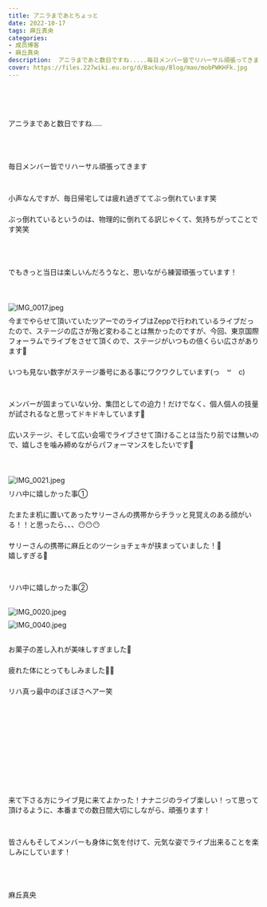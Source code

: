 ```yaml
---
title: アニラまであとちょっと
date: 2022-10-17
tags: 麻丘真央
categories: 
- 成员博客
- 麻丘真央
description:  アニラまであと数日ですね.....毎日メンバー皆でリハーサル頑張ってきます小声なんですが、毎日帰宅しては疲れ過ぎててぶっ倒れています笑ぶっ倒れているというのは、物理的に倒れてる訳じゃくて、気持ちがって...
cover: https://files.227wiki.eu.org/d/Backup/Blog/mao/mobPWKHFk.jpg 
---
```

<div class="blog_detail__main">
<div><div dir="ltr"></div><div>　</div><div><p class="p2" style="margin: 0px; font-stretch: normal; line-height: normal; min-height: 22px;   -webkit-text-size-adjust: auto;"><br/></p><p class="p2" style="margin: 0px; font-stretch: normal; line-height: normal; min-height: 22px;   -webkit-text-size-adjust: auto;"><span class="s2"></span><br/></p><p class="p3" style="margin: 0px; font-stretch: normal; line-height: normal;   -webkit-text-size-adjust: auto;"><span class="s3">アニラまであと数日ですね</span><span class="s2">.....</span></p><p class="p2" style="margin: 0px; font-stretch: normal; line-height: normal; min-height: 22px;   -webkit-text-size-adjust: auto;"><span class="s2"></span><br/></p><p class="p2" style="margin: 0px; font-stretch: normal; line-height: normal; min-height: 22px;   -webkit-text-size-adjust: auto;"><span class="s2"></span><br/></p><p class="p2" style="margin: 0px; font-stretch: normal; line-height: normal; min-height: 22px;   -webkit-text-size-adjust: auto;"><span class="s2"></span><br/></p><p class="p3" style="margin: 0px; font-stretch: normal; line-height: normal;   -webkit-text-size-adjust: auto;"><span class="s3">毎日メンバー皆でリハーサル頑張ってきます</span></p><p class="p2" style="margin: 0px; font-stretch: normal; line-height: normal; min-height: 22px;   -webkit-text-size-adjust: auto;"><span class="s2"></span><br/></p><p class="p2" style="margin: 0px; font-stretch: normal; line-height: normal; min-height: 22px;   -webkit-text-size-adjust: auto;"><span class="s2"></span><br/></p><p class="p3" style="margin: 0px; font-stretch: normal; line-height: normal;   -webkit-text-size-adjust: auto;"><span class="s3">小声なんですが、毎日帰宅しては疲れ過ぎててぶっ倒れています笑</span></p><p class="p2" style="margin: 0px; font-stretch: normal; line-height: normal; min-height: 22px;   -webkit-text-size-adjust: auto;"><span class="s2"></span><br/></p><p class="p3" style="margin: 0px; font-stretch: normal; line-height: normal;   -webkit-text-size-adjust: auto;"><span class="s3">ぶっ倒れているというのは、物理的に倒れてる訳じゃくて、気持ちがってことです笑笑</span></p><p class="p2" style="margin: 0px; font-stretch: normal; line-height: normal; min-height: 22px;   -webkit-text-size-adjust: auto;"><span class="s2"></span><br/></p><p class="p2" style="margin: 0px; font-stretch: normal; line-height: normal; min-height: 22px;   -webkit-text-size-adjust: auto;"><span class="s2"></span><br/></p><p class="p2" style="margin: 0px; font-stretch: normal; line-height: normal; min-height: 22px;   -webkit-text-size-adjust: auto;"><span class="s2"></span><br/></p><p class="p3" style="margin: 0px; font-stretch: normal; line-height: normal;   -webkit-text-size-adjust: auto;"><span class="s3">でもきっと当日は楽しいんだろうなと、思いながら練習頑張っています！</span></p><p class="p2" style="margin: 0px; font-stretch: normal; line-height: normal; min-height: 22px;   -webkit-text-size-adjust: auto;"><span class="s2"></span><br/></p><p class="p2" style="margin: 0px; font-stretch: normal; line-height: normal; min-height: 22px;   -webkit-text-size-adjust: auto;"><span class="s2"></span><br/></p><p class="p4" style="margin: 9px 0px 8px; font-stretch: normal; line-height: normal;   -webkit-text-size-adjust: auto;"><span class="s2"><img alt="IMG_0017.jpeg" src="https://files.227wiki.eu.org/d/Backup/Blog/mao/mobPWKHFk.jpg"/></span></p><p class="p3" style="margin: 0px; font-stretch: normal; line-height: normal;   -webkit-text-size-adjust: auto;"><span class="s3">今までやらせて頂いていたツアーでのライブは</span><span class="s2">Zepp</span><span class="s3">で行われているライブだったので、ステージの広さが殆ど変わることは無かったのですが、今回、東京国際フォーラムでライブをさせて頂くので、ステージがいつもの倍くらい広さがあります</span><span class="s4">🎋</span></p><p class="p2" style="margin: 0px; font-stretch: normal; line-height: normal; min-height: 22px;   -webkit-text-size-adjust: auto;"><span class="s2"></span><br/></p><p class="p3" style="margin: 0px; font-stretch: normal; line-height: normal;   -webkit-text-size-adjust: auto;"><span class="s3">いつも見ない数字がステージ番号にある事にワクワクしています</span><span class="s2">(</span><span class="s3">っ</span><span class="s5" style="font-family: KohinoorDevanagari-Regular;"> ॑</span><span class="s6" style="font-family: NotoSansYi-Regular;">꒳</span><span class="s5" style="font-family: KohinoorDevanagari-Regular;"> ॑</span><span class="s2">c)</span></p><p class="p2" style="margin: 0px; font-stretch: normal; line-height: normal; min-height: 22px;   -webkit-text-size-adjust: auto;"><span class="s2"></span><br/></p><p class="p2" style="margin: 0px; font-stretch: normal; line-height: normal; min-height: 22px;   -webkit-text-size-adjust: auto;"><span class="s2"></span><br/></p><p class="p3" style="margin: 0px; font-stretch: normal; line-height: normal;   -webkit-text-size-adjust: auto;"><span class="s3">メンバーが固まっていない分、集団としての迫力！だけでなく、個人個人の技量が試されるなと思ってドキドキしています</span><span class="s4">🌱</span></p><p class="p2" style="margin: 0px; font-stretch: normal; line-height: normal; min-height: 22px;   -webkit-text-size-adjust: auto;"><span class="s2"></span><br/></p><p class="p3" style="margin: 0px; font-stretch: normal; line-height: normal;   -webkit-text-size-adjust: auto;"><span class="s3">広いステージ、そして広い会場でライブさせて頂けることは当たり前では無いので、嬉しさを噛み締めながらパフォーマンスをしたいです</span><span class="s4">🌾</span></p><p class="p2" style="margin: 0px; font-stretch: normal; line-height: normal; min-height: 22px;   -webkit-text-size-adjust: auto;"><span class="s2"></span><br/></p><p class="p2" style="margin: 0px; font-stretch: normal; line-height: normal; min-height: 22px;   -webkit-text-size-adjust: auto;"><span class="s2"></span><br/></p><p class="p4" style="margin: 9px 0px 8px; font-stretch: normal; line-height: normal;   -webkit-text-size-adjust: auto;"><span class="s2"><img alt="IMG_0021.jpeg" src="https://files.227wiki.eu.org/d/Backup/Blog/mao/mob1yd24A.jpg"/></span></p><p class="p3" style="margin: 0px; font-stretch: normal; line-height: normal;   -webkit-text-size-adjust: auto;"><span class="s3">リハ中に嬉しかった事</span><span class="s2">①</span></p><p class="p2" style="margin: 0px; font-stretch: normal; line-height: normal; min-height: 22px;   -webkit-text-size-adjust: auto;"><span class="s2"></span><br/></p><p class="p3" style="margin: 0px; font-stretch: normal; line-height: normal;   -webkit-text-size-adjust: auto;"><span class="s3">たまたま机に置いてあったサリーさんの携帯からチラッと見覚えのある顔がいる！！と思ったら、、、</span><span class="s4">😶😶😶</span></p><p class="p2" style="margin: 0px; font-stretch: normal; line-height: normal; min-height: 22px;   -webkit-text-size-adjust: auto;"><span class="s2"></span><br/></p><p class="p3" style="margin: 0px; font-stretch: normal; line-height: normal;   -webkit-text-size-adjust: auto;"><span class="s3">サリーさんの携帯に麻丘とのツーショチェキが挟まっていました！</span><span class="s4">💓</span></p><p class="p3" style="margin: 0px; font-stretch: normal; line-height: normal;   -webkit-text-size-adjust: auto;"><span class="s3">嬉しすぎる</span><span class="s4">🤍</span></p><p class="p2" style="margin: 0px; font-stretch: normal; line-height: normal; min-height: 22px;   -webkit-text-size-adjust: auto;"><span class="s2"></span><br/></p><p class="p2" style="margin: 0px; font-stretch: normal; line-height: normal; min-height: 22px;   -webkit-text-size-adjust: auto;"><span class="s2"></span><br/></p><p class="p3" style="margin: 0px; font-stretch: normal; line-height: normal;   -webkit-text-size-adjust: auto;"><span class="s3">リハ中に嬉しかった事</span><span class="s2">②</span></p><p class="p2" style="margin: 0px; font-stretch: normal; line-height: normal; min-height: 22px;   -webkit-text-size-adjust: auto;"><span class="s2"></span><br/></p><p class="p4" style="margin: 9px 0px 8px; font-stretch: normal; line-height: normal;   -webkit-text-size-adjust: auto;"><span class="s2"><img alt="IMG_0020.jpeg" src="https://files.227wiki.eu.org/d/Backup/Blog/mao/mobHGbY2W.jpg"/></span></p><p class="p4" style="margin: 9px 0px 8px; font-stretch: normal; line-height: normal;   -webkit-text-size-adjust: auto;"><span class="s2"><img alt="IMG_0040.jpeg" src="https://files.227wiki.eu.org/d/Backup/Blog/mao/mobfadelo.jpg"/></span></p><p class="p2" style="margin: 0px; font-stretch: normal; line-height: normal; min-height: 22px;   -webkit-text-size-adjust: auto;"><span class="s2"></span><br/></p><p class="p3" style="margin: 0px; font-stretch: normal; line-height: normal;   -webkit-text-size-adjust: auto;"><span class="s3">お菓子の差し入れが美味しすぎました</span><span class="s4">🤤</span></p><p class="p2" style="margin: 0px; font-stretch: normal; line-height: normal; min-height: 22px;   -webkit-text-size-adjust: auto;"><span class="s2"></span><br/></p><p class="p3" style="margin: 0px; font-stretch: normal; line-height: normal;   -webkit-text-size-adjust: auto;"><span class="s3">疲れた体にとってもしみました</span><span class="s4">🌱🌱</span></p><p class="p2" style="margin: 0px; font-stretch: normal; line-height: normal; min-height: 22px;   -webkit-text-size-adjust: auto;"><span class="s2"></span><br/></p><p class="p3" style="margin: 0px; font-stretch: normal; line-height: normal;   -webkit-text-size-adjust: auto;"><span class="s3">リハ真っ最中のぼさぼさヘアー笑</span></p><p class="p2" style="margin: 0px; font-stretch: normal; line-height: normal; min-height: 22px;   -webkit-text-size-adjust: auto;"><span class="s2"></span><br/></p><p class="p2" style="margin: 0px; font-stretch: normal; line-height: normal; min-height: 22px;   -webkit-text-size-adjust: auto;"><span class="s2"></span><br/></p><p class="p2" style="margin: 0px; font-stretch: normal; line-height: normal; min-height: 22px;   -webkit-text-size-adjust: auto;"><span class="s2"></span><br/></p><p class="p2" style="margin: 0px; font-stretch: normal; line-height: normal; min-height: 22px;   -webkit-text-size-adjust: auto;"><span class="s2"></span><br/></p><p class="p2" style="margin: 0px; font-stretch: normal; line-height: normal; min-height: 22px;   -webkit-text-size-adjust: auto;"><span class="s2"></span><br/></p><p class="p2" style="margin: 0px; font-stretch: normal; line-height: normal; min-height: 22px;   -webkit-text-size-adjust: auto;"><span class="s2"></span><br/></p><p class="p2" style="margin: 0px; font-stretch: normal; line-height: normal; min-height: 22px;   -webkit-text-size-adjust: auto;"><span class="s2"></span><br/></p><p class="p2" style="margin: 0px; font-stretch: normal; line-height: normal; min-height: 22px;   -webkit-text-size-adjust: auto;"><span class="s2"></span><br/></p><p class="p2" style="margin: 0px; font-stretch: normal; line-height: normal; min-height: 22px;   -webkit-text-size-adjust: auto;"><span class="s2"></span><br/></p><p class="p3" style="margin: 0px; font-stretch: normal; line-height: normal;   -webkit-text-size-adjust: auto;"><span class="s3">来て下さる方にライブ見に来てよかった！ナナニジのライブ楽しい！って思って頂けるように、本番までの数日間大切にしながら、頑張ります！</span></p><p class="p2" style="margin: 0px; font-stretch: normal; line-height: normal; min-height: 22px;   -webkit-text-size-adjust: auto;"><span class="s2"></span><br/></p><p class="p2" style="margin: 0px; font-stretch: normal; line-height: normal; min-height: 22px;   -webkit-text-size-adjust: auto;"><span class="s2"></span><br/></p><p class="p3" style="margin: 0px; font-stretch: normal; line-height: normal;   -webkit-text-size-adjust: auto;"><span class="s3">皆さんもそしてメンバーも身体に気を付けて、元気な姿でライブ出来ることを楽しみにしています！</span></p><p class="p2" style="margin: 0px; font-stretch: normal; line-height: normal; min-height: 22px;   -webkit-text-size-adjust: auto;"><span class="s2"></span><br/></p><p class="p2" style="margin: 0px; font-stretch: normal; line-height: normal; min-height: 22px;   -webkit-text-size-adjust: auto;"><span class="s2"></span><br/></p><p class="p2" style="margin: 0px; font-stretch: normal; line-height: normal; min-height: 22px;   -webkit-text-size-adjust: auto;"><span class="s2"></span><br/></p><p class="p3" style="margin: 0px; font-stretch: normal; line-height: normal;   -webkit-text-size-adjust: auto;"><span class="s3">麻丘真央</span></p><p class="p2" style="margin: 0px; font-stretch: normal; line-height: normal; min-height: 22px;   -webkit-text-size-adjust: auto;"><span class="s2"></span><br/></p><p class="p2" style="margin: 0px; font-stretch: normal; line-height: normal; min-height: 22px;   -webkit-text-size-adjust: auto;"><span class="s2"></span><br/></p><p class="p2" style="margin: 0px; font-stretch: normal; line-height: normal; min-height: 22px;   -webkit-text-size-adjust: auto;"><span class="s2"></span><br/></p></div></div>
<!--twitter-->

<!--//twitter-->
</div>